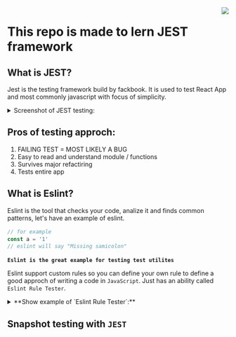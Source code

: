 <img src="https://encrypted-tbn0.gstatic.com/images?q=tbn:ANd9GcS0hR55oLmudAUGPLtYaoT6FninNxRAvv2XxdKWE0LMuQ&s" align="right">

# This repo is made to lern JEST framework

## What is **JEST**?
Jest is the testing framework build by fackbook. It is used to test React App and most commonly javascript with focus of simplicity.

<details><summary>Screenshot of JEST testing:</summary>

<center>
    <img src="./image/Screenshot.png">
</center>

</details>

## Pros of testing approch:
<ol>
<li> FAILING TEST = MOST LIKELY A BUG
<li> Easy to read and understand module / functions
<li> Survives major refactiring
<li> Tests entire app
</ol>

## What is Eslint?
Eslint is the tool that checks your code, analize it and finds common patterns, let's have an example of eslint.
```js
// for example
const a = '1'
// eslint will say "Missing samicolon"
```

**`Eslint is the great example for testing test utilites`**

Eslint support custom rules so you can define your own rule to define a good approch of writing a code in `JavaScript`. Just has an ability called `Eslint Rule Tester`.

<details><summary>**Show example of `Eslint Rule Tester`:**</summary>

```js
ruleTester('semicolon', {
    valid: ['var a = 1;','var b = 2;'],
    invalid: [{
        code: 'var a = 1',
        error: 'Missing semicolon'
    }]
})
```
</details>

## Snapshot testing with `JEST`

